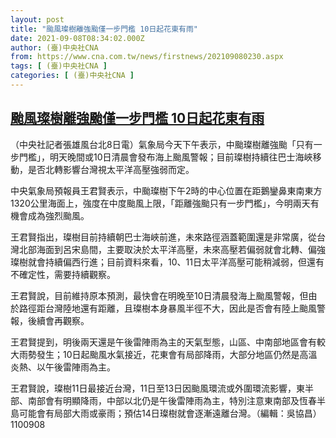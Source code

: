 ```yaml
---
layout: post
title: "颱風璨樹離強颱僅一步門檻 10日起花東有雨"
date: 2021-09-08T08:34:02.000Z
author: (臺)中央社CNA
from: https://www.cna.com.tw/news/firstnews/202109080230.aspx
tags: [ (臺)中央社CNA ]
categories: [ (臺)中央社CNA ]
---
```

<!--1631090042000-->
[颱風璨樹離強颱僅一步門檻 10日起花東有雨](https://www.cna.com.tw/news/firstnews/202109080230.aspx)
------

<div>
<div></div><div class="paragraph"><p>（中央社記者張雄風台北8日電）氣象局今天下午表示，中颱璨樹離強颱「只有一步門檻」，明天晚間或10日清晨會發布海上颱風警報；目前璨樹持續往巴士海峽移動，是否北轉影響台灣視太平洋高壓強弱而定。</p><p>中央氣象局預報員王君賢表示，中颱璨樹下午2時的中心位置在距鵝鑾鼻東南東方1320公里海面上，強度在中度颱風上限，「距離強颱只有一步門檻」，今明兩天有機會成為強烈颱風。</p><p>王君賢指出，璨樹目前持續朝巴士海峽前進，未來路徑涵蓋範圍還是非常廣，從台灣北部海面到呂宋島間，主要取決於太平洋高壓，未來高壓若偏弱就會北轉、偏強璨樹就會持續偏西行進；目前資料來看，10、11日太平洋高壓可能稍減弱，但還有不確定性，需要持續觀察。</p><p>王君賢說，目前維持原本預測，最快會在明晚至10日清晨發海上颱風警報，但由於路徑距台灣陸地還有距離，且璨樹本身暴風半徑不大，因此是否會有陸上颱風警報，後續會再觀察。</p><p>王君賢提到，明後兩天還是午後雷陣雨為主的天氣型態，山區、中南部地區會有較大雨勢發生；10日起颱風水氣接近，花東會有局部降雨，大部分地區仍然是高溫炎熱、以午後雷陣雨為主。</p><p>王君賢說，璨樹11日最接近台灣，11日至13日因颱風環流或外圍環流影響，東半部、南部會有明顯降雨，中部以北仍是午後雷陣雨為主，特別注意東南部及恆春半島可能會有局部大雨或豪雨；預估14日璨樹就會逐漸遠離台灣。（編輯：吳協昌）1100908</p></div>
</div>
